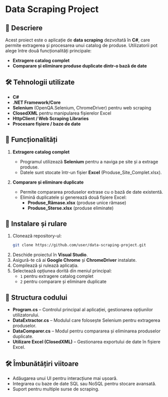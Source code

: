 # Data Scraping Project

## 📌 Descriere
Acest proiect este o aplicație de **data scraping** dezvoltată în **C#**, care permite extragerea și procesarea unui catalog de produse. Utilizatorii pot alege între două funcționalități principale:
- **Extragere catalog complet**
- **Comparare și eliminare produse duplicate dintr-o bază de date**

## 🛠️ Tehnologii utilizate
- **C#**
- **.NET Framework/Core**
- **Selenium** (OpenQA.Selenium, ChromeDriver) pentru web scraping
- **ClosedXML** pentru manipularea fișierelor Excel
- **HttpClient / Web Scraping Libraries**
- **Procesare fișiere / baze de date**

## 🔧 Funcționalități
1. **Extragere catalog complet**
   - Programul utilizează **Selenium** pentru a naviga pe site și a extrage produse.
   - Datele sunt stocate într-un fișier **Excel** (Produse_Site_Complet.xlsx).

2. **Comparare și eliminare duplicate**
   - Permite compararea produselor extrase cu o bază de date existentă.
   - Elimină duplicatele și generează două fișiere Excel:
     - **Produse_Rămase.xlsx** (produse unice rămase)
     - **Produse_Sterse.xlsx** (produse eliminate)

## 🚀 Instalare și rulare
1. Clonează repository-ul:
   ```sh
   git clone https://github.com/user/data-scraping-project.git
   ```
2. Deschide proiectul în **Visual Studio**.
3. Asigură-te că ai **Google Chrome** și **ChromeDriver** instalate.
4. Compilează și rulează aplicația.
5. Selectează opțiunea dorită din meniul principal:
   - `1` pentru extragere catalog complet
   - `2` pentru comparare și eliminare duplicate

## 📂 Structura codului
- **Program.cs** – Controlul principal al aplicației, gestionarea opțiunilor utilizatorului.
- **DataExtractor.cs** – Modulul care folosește Selenium pentru extragerea produselor.
- **DataComparer.cs** – Modul pentru compararea și eliminarea produselor duplicate.
- **Utilizare Excel (ClosedXML)** – Gestionarea exportului de date în fișiere Excel.

## 🛠️ Îmbunătățiri viitoare
- Adăugarea unui UI pentru interacțiune mai ușoară.
- Integrarea cu baze de date SQL sau NoSQL pentru stocare avansată.
- Suport pentru multiple surse de scraping.
